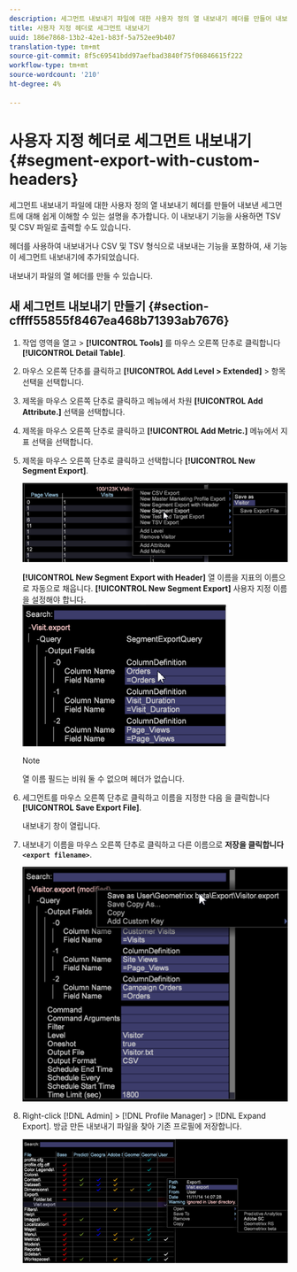 ```yaml
---
description: 세그먼트 내보내기 파일에 대한 사용자 정의 열 내보내기 헤더를 만들어 내보낸 세그먼트에 대해 쉽게 이해할 수 있는 설명을 추가합니다. 이 내보내기 기능을 사용하면 TSV 및 CSV 파일로 출력할 수도 있습니다.
title: 사용자 지정 헤더로 세그먼트 내보내기
uuid: 186e7868-13b2-42e1-b83f-5a752ee9b407
translation-type: tm+mt
source-git-commit: 8f5c69541bdd97aefbad3840f75f06846615f222
workflow-type: tm+mt
source-wordcount: '210'
ht-degree: 4%

---
```



# 사용자 지정 헤더로 세그먼트 내보내기{#segment-export-with-custom-headers}

세그먼트 내보내기 파일에 대한 사용자 정의 열 내보내기 헤더를 만들어 내보낸 세그먼트에 대해 쉽게 이해할 수 있는 설명을 추가합니다. 이 내보내기 기능을 사용하면 TSV 및 CSV 파일로 출력할 수도 있습니다.

헤더를 사용하여 내보내거나 CSV 및 TSV 형식으로 내보내는 기능을 포함하여, 새 기능이 세그먼트 내보내기에 추가되었습니다.

내보내기 파일의 열 헤더를 만들 수 있습니다.

## 새 세그먼트 내보내기 만들기 {#section-cffff55855f8467ea468b71393ab7676}

1. 작업 영역을 열고 > **[!UICONTROL Tools]** 를 마우스 오른쪽 단추로 클릭합니다 **[!UICONTROL Detail Table]**.

1. 마우스 오른쪽 단추를 클릭하고 **[!UICONTROL Add Level > Extended]** > 항목 선택을 선택합니다.
1. 제목을 마우스 오른쪽 단추로 클릭하고 메뉴에서 차원 **[!UICONTROL Add Attribute.]** 선택을 선택합니다.

1. 제목을 마우스 오른쪽 단추로 클릭하고 **[!UICONTROL Add Metric.]** 메뉴에서 지표 선택을 선택합니다.

1. 제목을 마우스 오른쪽 단추로 클릭하고 선택합니다 **[!UICONTROL New Segment Export]**.

   ![](assets/segment_export_headers.png)

   **[!UICONTROL New Segment Export with Header]** 열 이름을 지표의 이름으로 자동으로 채웁니다. **[!UICONTROL New Segment Export]** 사용자 지정 이름을 설정해야 합니다. ![](assets/segment_export_with_headers.png)

   >[!NOTE]
   >
   >열 이름 필드는 비워 둘 수 없으며 헤더가 없습니다.

1. 세그먼트를 마우스 오른쪽 단추로 클릭하고 이름을 지정한 다음 을 클릭합니다 **[!UICONTROL Save Export File]**.

   내보내기 창이 열립니다.

1. 내보내기 이름을 마우스 오른쪽 단추로 클릭하고 다른 이름으로 **저장을 클릭합니다`<export filename>`**.

   ![](assets/segment_export_headers_7.png)

1. Right-click [!DNL Admin] > [!DNL Profile Manager] > [!DNL Expand Export]. 방금 만든 내보내기 파일을 찾아 기존 프로필에 저장합니다.

   ![](assets/segment_export_headers_8.png)

